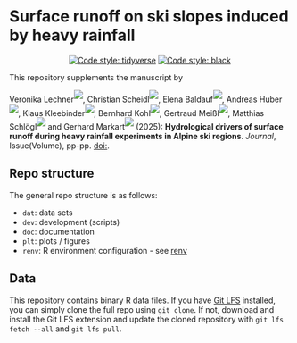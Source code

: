 # Surface runoff on ski slopes induced by heavy rainfall 

<p align="center">
    <a href="https://style.tidyverse.org">
        <img alt="Code style: tidyverse" src="https://img.shields.io/badge/codestyle-tidyverse-blue"></a>
    <a href="https://github.com/psf/black">
        <img alt="Code style: black" src="https://img.shields.io/badge/codestyle-black-000000.svg"></a>
</p>

This repository supplements the manuscript by
<!-- in alphabetical order, apart from first, second and senior author -->
Veronika Lechner<sup>[![](https://info.orcid.org/wp-content/uploads/2019/11/orcid_16x16.png)](https://orcid.org/0000-0002-9707-182X)</sup>,
Christian Scheidl<sup>[![](https://info.orcid.org/wp-content/uploads/2019/11/orcid_16x16.png)](https://orcid.org/0000-0002-5625-6238)</sup>,
Elena Baldauf<sup>[![](https://info.orcid.org/wp-content/uploads/2019/11/orcid_16x16.png)]()</sup>,
Andreas Huber<sup>[![](https://info.orcid.org/wp-content/uploads/2019/11/orcid_16x16.png)](https://orcid.org/0009-0005-4238-8124)</sup>,
Klaus Kleebinder<sup>[![](https://info.orcid.org/wp-content/uploads/2019/11/orcid_16x16.png)]()</sup>,
Bernhard Kohl<sup>[![](https://info.orcid.org/wp-content/uploads/2019/11/orcid_16x16.png)](https://orcid.org/0000-0002-5716-6541)</sup>,
Gertraud Meißl<sup>[![](https://info.orcid.org/wp-content/uploads/2019/11/orcid_16x16.png)](https://orcid.org/0000-0001-9122-3207)</sup>,
Matthias Schlögl<sup>[![](https://info.orcid.org/wp-content/uploads/2019/11/orcid_16x16.png)](https://orcid.org/0000-0002-4357-523X)</sup> and
Gerhard Markart<sup>[![](https://info.orcid.org/wp-content/uploads/2019/11/orcid_16x16.png)](https://orcid.org/0009-0000-6449-8969)</sup>
(2025):
**Hydrological drivers of surface runoff during heavy rainfall experiments in Alpine ski regions**.
*Journal*, Issue(Volume), pp-pp. [doi:](https://doi.org/#).

## Repo structure 

The general repo structure is as follows:
- `dat`: data sets
- `dev`: development (scripts)
- `doc`: documentation
- `plt`: plots / figures
- `renv`: R environment configuration - see [renv](https://rstudio.github.io/renv/articles/renv.html)

## Data

This repository contains binary R data files. If you have [Git LFS](https://git-lfs.com/) installed, you can simply clone the full repo using `git clone`. If not, download and install the Git LFS extension and update the cloned repository with `git lfs fetch --all` and `git lfs pull`.
